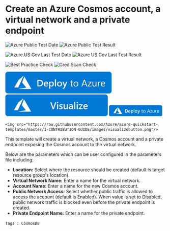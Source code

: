 # Create an Azure Cosmos account, a virtual network and a private endpoint

![Azure Public Test Date](https://azurequickstartsservice.blob.core.windows.net/badges/101-cosmosdb-private-endpoint/PublicLastTestDate.svg)
![Azure Public Test Result](https://azurequickstartsservice.blob.core.windows.net/badges/101-cosmosdb-private-endpoint/PublicDeployment.svg)

![Azure US Gov Last Test Date](https://azurequickstartsservice.blob.core.windows.net/badges/101-cosmosdb-private-endpoint/FairfaxLastTestDate.svg)
![Azure US Gov Last Test Result](https://azurequickstartsservice.blob.core.windows.net/badges/101-cosmosdb-private-endpoint/FairfaxDeployment.svg)

![Best Practice Check](https://azurequickstartsservice.blob.core.windows.net/badges/101-cosmosdb-private-endpoint/BestPracticeResult.svg)
![Cred Scan Check](https://azurequickstartsservice.blob.core.windows.net/badges/101-cosmosdb-private-endpoint/CredScanResult.svg)

[![Deploy To Azure](https://raw.githubusercontent.com/Azure/azure-quickstart-templates/master/1-CONTRIBUTION-GUIDE/images/deploytoazure.svg?sanitize=true)](https://portal.azure.com/#create/Microsoft.Template/uri/https%3A%2F%2Fraw.githubusercontent.com%2FAzure%2Fazure-quickstart-templates%2Fmaster%2F101-cosmosdb-private-endpoint%2Fazuredeploy.json)
[![Visualize](https://raw.githubusercontent.com/Azure/azure-quickstart-templates/master/1-CONTRIBUTION-GUIDE/images/visualizebutton.svg?sanitize=true)](http://armviz.io/#/?load=https%3A%2F%2Fraw.githubusercontent.com%2FAzure%2Fazure-quickstart-templates%2Fmaster%2F101-cosmosdb-private-endpoint%2Fazuredeploy.json)
<img src="https://raw.githubusercontent.com/Azure/azure-quickstart-templates/master/1-CONTRIBUTION-GUIDE/images/deploytoazure.png"/>

    <img src="https://raw.githubusercontent.com/Azure/azure-quickstart-templates/master/1-CONTRIBUTION-GUIDE/images/visualizebutton.png"/>

This template will create a virtual network, a Cosmos account and a private
endpoint exposing the Cosmos account to the virtual network.

Below are the parameters which can be user configured in the parameters file
including:

- **Location:** Select where the resource should be created (default is target
  resource group's location).
- **Virtual Network Name:** Enter a name for the virtual network.
- **Account Name:** Enter a name for the new Cosmos account.
- **Public Network Access:** Select whether public traffic is allowed to access
  the account (default is Enabled). When value is set to Disabled, public
  network traffic is blocked even before the private endpoint is created.
- **Private Endpoint Name:** Enter a name for the private endpoint.

`Tags : CosmosDB`
